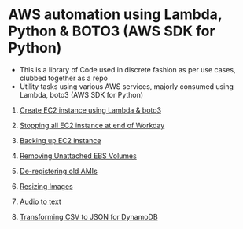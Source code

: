 # AWS automation using Lambda, Python & BOTO3 (AWS SDK for Python)

- This is a library of Code used in discrete fashion as per use cases, clubbed together as a repo
- Utility tasks using various AWS services, majorly consumed using Lambda, boto3 (AWS SDK for Python)

1. [Create EC2 instance using Lambda & boto3](https://github.com/parasbhayani/aws-automation-lambda-boto3/tree/master/Create%20EC2%20instance%20using%20Lambda#creating-an-ec2-instance-using-lambda--boto3)

2. [Stopping all EC2 instance at end of Workday](https://github.com/parasbhayani/aws-automation-lambda-boto3/tree/master/Stopping%20EC2%20instances%20at%20WDay%20end#stopping-ec2-instances-nightly)

3. [Backing up EC2 instance](https://github.com/parasbhayani/aws-automation-lambda-boto3/tree/master/Backing%20up%20EC2%20instances#backing-up-ec2-instance-volumes)

4. [Removing Unattached EBS Volumes](https://github.com/parasbhayani/aws-automation-lambda-boto3/tree/master/Removing%20Unattached%20EBS%20volumes#removing-unattached-ebs-volumes)

5. [De-registering old AMIs](https://github.com/parasbhayani/aws-automation-lambda-boto3/tree/master/Deregistering-Old-AMIs#de-registering-old-amis)

6. [Resizing Images](https://github.com/parasbhayani/aws-automation-lambda-boto3/tree/master/Resizing%20Images#resizing-images)

7. [Audio to text](https://github.com/parasbhayani/aws-automation-lambda-boto3/tree/master/Audio%20to%20text#transcribing-audio)

8. [Transforming CSV to JSON for DynamoDB](https://github.com/parasbhayani/aws-automation-lambda-boto3/tree/master/Importing%20CSV%20Files#transforming-csv-to-json-for-dynamodb)
